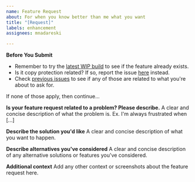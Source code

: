```yaml
---
name: Feature Request
about: For when you know better than me what you want
title: "[Request]"
labels: enhancement
assignees: mnadareski

---
```


**Before You Submit**

- Remember to try the [latest WIP build](https://ci.appveyor.com/project/mnadareski/mpf/build/artifacts) to see if the feature already exists.
- Is it copy protection related? If so, report the issue [here](https://github.com/SabreTools/BinaryObjectScanner/issues) instead.
- Check [previous issues](https://github.com/SabreTools/MPF/issues) to see if any of those are related to what you're about to ask for.

If none of those apply, then continue...

**Is your feature request related to a problem? Please describe.**
A clear and concise description of what the problem is. Ex. I'm always frustrated when [...]

**Describe the solution you'd like**
A clear and concise description of what you want to happen.

**Describe alternatives you've considered**
A clear and concise description of any alternative solutions or features you've considered.

**Additional context**
Add any other context or screenshots about the feature request here.
